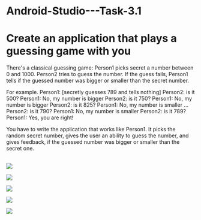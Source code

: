 # Android-Studio---Task-3.1

<h1> Create an application that plays a guessing game with you</h1>
<p>There's a classical guessing game: Person1 picks secret a number between 0 and 1000. Person2 tries to guess the number. If the guess fails, Person1 tells if the guessed number was bigger or smaller than the secret number.


For example.
Person1: [secretly guesses 789 and tells nothing]
Person2: is it 500?
Person1: No, my number is bigger
Person2: is it 750?
Person1: No, my number is bigger
Person2: is it 825?
Person1: No, my number is smaller
...
Person2: is it 790?
Person1: No, my number is smaller
Person2: is it 789?
Person1: Yes, you are right!


You have to write the application that works like Person1. It picks the random secret number, gives the user an ability to guess the number, and gives feedback, if the guessed number was bigger or smaller than the secret one.</p>


<br>
<img src="task3.1.1.png"><br>

<img src="task3.1.2.png"><br>

<img src="task3.1.5.png"><br>

<img src="task3.1.6.png"><br>

<img src="task3.1.7.png"><br>

